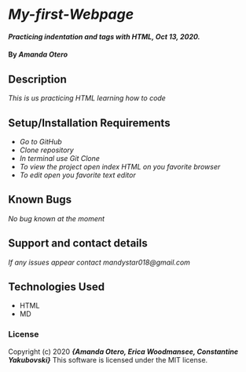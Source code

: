 # _My-first-Webpage_

#### _Practicing indentation and tags with HTML, Oct 13, 2020._

#### By _**Amanda Otero**_

## Description

_This is us practicing HTML learning how to code_

## Setup/Installation Requirements

* _Go to GitHub_
* _Clone repository_
* _In terminal use Git Clone_
* _To view the project open index HTML on you favorite browser_
* _To edit open you favorite text editor_

## Known Bugs

_No bug known at the moment_

## Support and contact details

_If any issues appear contact mandystar018@gmail.com_

## Technologies Used

* HTML
* MD

### License

Copyright (c) 2020 **_{Amanda Otero, Erica Woodmansee, Constantine Yakubovski}_**
This software is licensed under the MIT license.